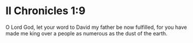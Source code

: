 # II Chronicles 1:9

O Lord God, let your word to David my father be now fulfilled, for you have made me king over a people as numerous as the dust of the earth.
